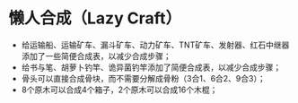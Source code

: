 # 懒人合成（Lazy Craft）

- 给运输船、运输矿车、漏斗矿车、动力矿车、TNT矿车、发射器、红石中继器添加了一些简便合成表，以减少合成步骤；
- 给书与笔、胡萝卜钓竿、诡异菌钓竿添加了简便合成表，以减少合成步骤；
- 骨头可以直接合成骨块，而不需要分解成骨粉（3合1、6合2、9合3）；
- 8个原木可以合成4个箱子，2个原木可以合成16个木棍；

